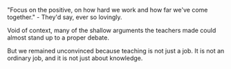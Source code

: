"Focus on the positive, on how hard we work and how far we've come
together." - They'd say, ever so lovingly.

Void of context, many of the shallow arguments the teachers made could
almost stand up to a proper debate.

But we remained unconvinced because teaching is not just a job. It is not
an ordinary job, and it is not just about knowledge.